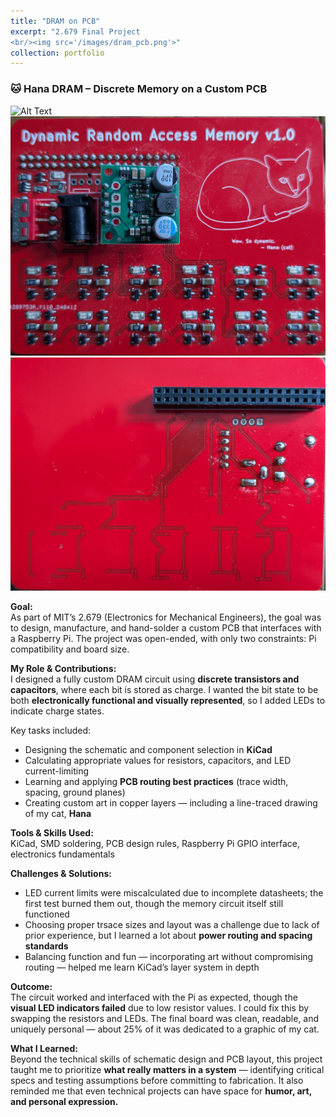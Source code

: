 ```yaml
---
title: "DRAM on PCB"
excerpt: "2.679 Final Project
<br/><img src='/images/dram_pcb.png'>"
collection: portfolio
---
```

### 🐱 Hana DRAM – Discrete Memory on a Custom PCB

![Alt Text](images/dram_schematic.jpg)
![Alt Text](images/dram_final_top.jpg)
![Alt Text](images/dram_final_back.jpg)

**Goal:**  
As part of MIT’s 2.679 (Electronics for Mechanical Engineers), the goal was to design, manufacture, and hand-solder a custom PCB that interfaces with a Raspberry Pi. The project was open-ended, with only two constraints: Pi compatibility and board size.

**My Role & Contributions:**  
I designed a fully custom DRAM circuit using **discrete transistors and capacitors**, where each bit is stored as charge. I wanted the bit state to be both **electronically functional and visually represented**, so I added LEDs to indicate charge states.

Key tasks included:
- Designing the schematic and component selection in **KiCad**
- Calculating appropriate values for resistors, capacitors, and LED current-limiting
- Learning and applying **PCB routing best practices** (trace width, spacing, ground planes)
- Creating custom art in copper layers — including a line-traced drawing of my cat, **Hana**

**Tools & Skills Used:**  
KiCad, SMD soldering, PCB design rules, Raspberry Pi GPIO interface, electronics fundamentals

**Challenges & Solutions:**  
- LED current limits were miscalculated due to incomplete datasheets; the first test burned them out, though the memory circuit itself still functioned  
- Choosing proper trsace sizes and layout was a challenge due to lack of prior experience, but I learned a lot about **power routing and spacing standards**
- Balancing function and fun — incorporating art without compromising routing — helped me learn KiCad’s layer system in depth

**Outcome:**  
The circuit worked and interfaced with the Pi as expected, though the **visual LED indicators failed** due to low resistor values. I could fix this by swapping the resistors and LEDs. The final board was clean, readable, and uniquely personal — about 25% of it was dedicated to a graphic of my cat.

**What I Learned:**  
Beyond the technical skills of schematic design and PCB layout, this project taught me to prioritize **what really matters in a system** — identifying critical specs and testing assumptions before committing to fabrication. It also reminded me that even technical projects can have space for **humor, art, and personal expression.**
